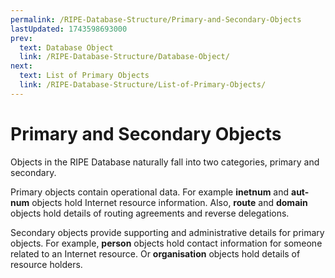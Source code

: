 ```yaml
---
permalink: /RIPE-Database-Structure/Primary-and-Secondary-Objects
lastUpdated: 1743598693000
prev:
  text: Database Object
  link: /RIPE-Database-Structure/Database-Object/
next:
  text: List of Primary Objects
  link: /RIPE-Database-Structure/List-of-Primary-Objects/
---
```


# Primary and Secondary Objects

Objects in the RIPE Database naturally fall into two categories, primary and secondary.

Primary objects contain operational data. For example **inetnum** and **aut-num** objects hold Internet resource information. Also, **route** and **domain** objects hold details of routing agreements and reverse delegations.

Secondary objects provide supporting and administrative details for primary objects. For example, **person** objects hold contact information for someone related to an Internet resource. Or **organisation** objects hold details of resource holders.
